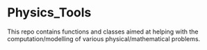 # Physics_Tools
This repo contains functions and classes aimed at helping with the computation/modelling of various physical/mathematical problems.

